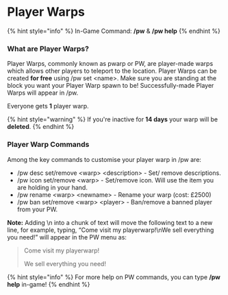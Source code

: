 # Player Warps

{% hint style="info" %}
In-Game Command: **/pw** & **/pw help**
{% endhint %}

### **What are Player Warps?**

Player Warps, commonly known as pwarp or PW, are player-made warps which allows other players to teleport to the location. Player Warps can be created **for free** using /pw set \<name>. Make sure you are standing at the block you want your Player Warp spawn to be! Successfully-made Player Warps will appear in /pw.

Everyone gets **1** player warp.

{% hint style="warning" %}
If you're inactive for **14 days** your warp will be **deleted**.
{% endhint %}

### **Player Warp Commands**

Among the key commands to customise your player warp in /pw are:

* /pw desc set/remove \<warp> \<description> - Set/ remove descriptions.
* /pw icon set/remove \<warp> - Set/remove icon. Will use the item you are holding in your hand.
* /pw rename \<warp> \<newname> - Rename your warp (cost: £2500)
* /pw ban set/remove \<warp> \<player> - Ban/remove a banned player from your PW.

**Note:** Adding \n into a chunk of text will move the following text to a new line, for example, typing, “Come visit my playerwarp!\nWe sell everything you need!” will appear in the PW menu as:

> Come visit my playerwarp!
>
> We sell everything you need!

{% hint style="info" %}
For more help on PW commands, you can type **/pw help** in-game!
{% endhint %}
